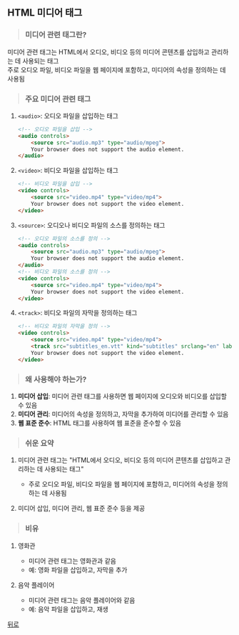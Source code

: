 ## HTML 미디어 태그
> ### 미디어 관련 태그란?
미디어 관련 태그는 HTML에서 오디오, 비디오 등의 미디어 콘텐츠를 삽입하고 관리하는 데 사용되는 태그</br>
주로 오디오 파일, 비디오 파일을 웹 페이지에 포함하고, 미디어의 속성을 정의하는 데 사용됨

> ### 주요 미디어 관련 태그
1. `<audio>`: 오디오 파일을 삽입하는 태그
    ```html
    <!-- 오디오 파일을 삽입 -->
    <audio controls>
        <source src="audio.mp3" type="audio/mpeg">
        Your browser does not support the audio element.
    </audio>
    ```

2. `<video>`: 비디오 파일을 삽입하는 태그
    ```html
    <!-- 비디오 파일을 삽입 -->
    <video controls>
        <source src="video.mp4" type="video/mp4">
        Your browser does not support the video element.
    </video>
    ```

3. `<source>`: 오디오나 비디오 파일의 소스를 정의하는 태그
    ```html
    <!-- 오디오 파일의 소스를 정의 -->
    <audio controls>
        <source src="audio.mp3" type="audio/mpeg">
        Your browser does not support the audio element.
    </audio>
    <!-- 비디오 파일의 소스를 정의 -->
    <video controls>
        <source src="video.mp4" type="video/mp4">
        Your browser does not support the video element.
    </video>
    ```

4. `<track>`: 비디오 파일의 자막을 정의하는 태그
    ```html
    <!-- 비디오 파일의 자막을 정의 -->
    <video controls>
        <source src="video.mp4" type="video/mp4">
        <track src="subtitles_en.vtt" kind="subtitles" srclang="en" label="English">
        Your browser does not support the video element.
    </video>
    ```

> ### 왜 사용해야 하는가?
1. **미디어 삽입**: 미디어 관련 태그를 사용하면 웹 페이지에 오디오와 비디오를 삽입할 수 있음
2. **미디어 관리**: 미디어의 속성을 정의하고, 자막을 추가하여 미디어를 관리할 수 있음
3. **웹 표준 준수**: HTML 태그를 사용하여 웹 표준을 준수할 수 있음

> ### 쉬운 요약
1. 미디어 관련 태그는 "HTML에서 오디오, 비디오 등의 미디어 콘텐츠를 삽입하고 관리하는 데 사용되는 태그"
    - 주로 오디오 파일, 비디오 파일을 웹 페이지에 포함하고, 미디어의 속성을 정의하는 데 사용됨

2. 미디어 삽입, 미디어 관리, 웹 표준 준수 등을 제공

> ### 비유
1. 영화관
    - 미디어 관련 태그는 영화관과 같음
    - 예: 영화 파일을 삽입하고, 자막을 추가

2. 음악 플레이어
    - 미디어 관련 태그는 음악 플레이어와 같음
    - 예: 음악 파일을 삽입하고, 재생

[뒤로](html.md)
